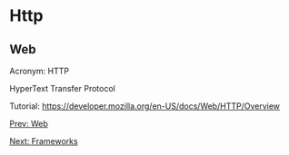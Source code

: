 # Http
## Web

Acronym: HTTP

HyperText Transfer Protocol

[](.md)

Tutorial: https://developer.mozilla.org/en-US/docs/Web/HTTP/Overview

[Prev: Web](Web.md)

[Next: Frameworks](Frameworks.md)
